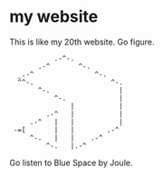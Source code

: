 # my website
This is like my 20th website. Go figure.

```
           .-^-.
       .-^       ^-.
  _.-^               ^-.
  ^^-.                   ^-.
       ^-.                 |
           ^-.             |
               |           |
         .-^   |           |
     .-^   |   |           |
 -=[       |   |        .-^
     ^-.   |   |    .-^    
         ^-.   |.-^        
```

Go listen to Blue Space by Joule.
